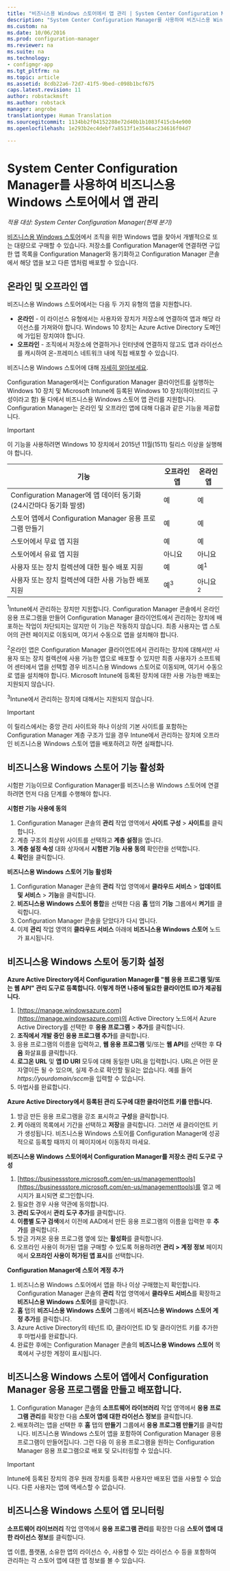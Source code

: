 ```yaml
---
title: "비즈니스용 Windows 스토어에서 앱 관리 | System Center Configuration Manager"
description: "System Center Configuration Manager를 사용하여 비즈니스용 Windows 스토어에서 앱을 관리 및 배포합니다."
ms.custom: na
ms.date: 10/06/2016
ms.prod: configuration-manager
ms.reviewer: na
ms.suite: na
ms.technology:
- configmgr-app
ms.tgt_pltfrm: na
ms.topic: article
ms.assetid: 8cdb22a6-72d7-41f5-9bed-c098b1bcf675
caps.latest.revision: 11
author: robstackmsft
ms.author: robstack
manager: angrobe
translationtype: Human Translation
ms.sourcegitcommit: 1134bb2f04152288e72d40b1b1083f415cb4e900
ms.openlocfilehash: 1e293b2ec4debf7a8513f1e3544ac234616f04d7

---
```

# <a name="manage-apps-from-the-windows-store-for-business-with-system-center-configuration-manager"></a>System Center Configuration Manager를 사용하여 비즈니스용 Windows 스토어에서 앱 관리

*적용 대상: System Center Configuration Manager(현재 분기)*

[비즈니스용 Windows 스토어](https://www.microsoft.com/business-store)에서 조직을 위한 Windows 앱을 찾아서 개별적으로 또는 대량으로 구매할 수 있습니다. 저장소를 Configuration Manager에 연결하면 구입한 앱 목록을 Configuration Manager와 동기화하고 Configuration Manager 콘솔에서 해당 앱을 보고 다른 앱처럼 배포할 수 있습니다.


## <a name="online-and-offline-apps"></a>온라인 및 오프라인 앱

비즈니스용 Windows 스토어에서는 다음 두 가지 유형의 앱을 지원합니다.

- **온라인** - 이 라이선스 유형에서는 사용자와 장치가 저장소에 연결하여 앱과 해당 라이선스를 가져와야 합니다. Windows 10 장치는 Azure Active Directory 도메인에 가입된 장치여야 합니다.
- **오프라인** - 조직에서 저장소에 연결하거나 인터넷에 연결하지 않고도 앱과 라이선스를 캐시하여 온-프레미스 네트워크 내에 직접 배포할 수 있습니다.

비즈니스용 Windows 스토어에 대해 [자세히 알아보세요](https://technet.microsoft.com/itpro/windows/whats-new/windows-store-for-business-overview).

Configuration Manager에서는 Configuration Manager 클라이언트를 실행하는 Windows 10 장치 및 Microsoft Intune에 등록된 Windows 10 장치(하이브리드 구성이라고 함) 둘 다에서 비즈니스용 Windows 스토어 앱 관리를 지원합니다. Configuration Manager는 온라인 및 오프라인 앱에 대해 다음과 같은 기능을 제공합니다.

> [!IMPORTANT]
> 이 기능을 사용하려면 Windows 10 장치에서 2015년 11월(1511) 릴리스 이상을 실행해야 합니다.

|기능|오프라인 앱|온라인 앱|
|------------|------------|------------|
|Configuration Manager에 앱 데이터 동기화<br>(24시간마다 동기화 발생)|예|예|
|스토어 앱에서 Configuration Manager 응용 프로그램 만들기|예|예|
|스토어에서 무료 앱 지원|예|예|
|스토어에서 유료 앱 지원|아니요|아니요|
|사용자 또는 장치 컬렉션에 대한 필수 배포 지원|예|예<sup>1</sup>|
|사용자 또는 장치 컬렉션에 대한 사용 가능한 배포 지원|예<sup>3</sup>|아니요<sup>2</sup>|

<sup>1</sup>Intune에서 관리하는 장치만 지원합니다. Configuration Manager 콘솔에서 온라인 응용 프로그램을 만들어 Configuration Manager 클라이언트에서 관리하는 장치에 배포하는 작업이 차단되지는 않지만 이 기능은 작동하지 않습니다. 최종 사용자는 앱 스토어의 관련 페이지로 이동되며, 여기서 수동으로 앱을 설치해야 합니다.

<sup>2</sup>온라인 앱은 Configuration Manager 클라이언트에서 관리하는 장치에 대해서만 사용자 또는 장치 컬렉션에 사용 가능한 앱으로 배포할 수 있지만 최종 사용자가 소프트웨어 센터에서 앱을 선택할 경우 비즈니스용 Windows 스토어로 이동되며, 여기서 수동으로 앱을 설치해야 합니다. Microsoft Intune에 등록된 장치에 대한 사용 가능한 배포는 지원되지 않습니다.

<sup>3</sup>Intune에서 관리하는 장치에 대해서는 지원되지 않습니다.

> [!IMPORTANT]
> 이 릴리스에서는 중앙 관리 사이트와 하나 이상의 기본 사이트를 포함하는 Configuration Manager 계층 구조가 있을 경우 Intune에서 관리하는 장치에 오프라인 비즈니스용 Windows 스토어 앱을 배포하려고 하면 실패합니다.


## <a name="activate-the-windows-store-for-business-capability"></a>비즈니스용 Windows 스토어 기능 활성화
시험판 기능이므로 Configuration Manager를 비즈니스용 Windows 스토어에 연결하려면 먼저 다음 단계를 수행해야 합니다.

**시험판 기능 사용에 동의**
1. Configuration Manager 콘솔의 **관리** 작업 영역에서 **사이트 구성** > **사이트**를 클릭합니다.
2. 계층 구조의 최상위 사이트를 선택하고 **계층 설정**을 엽니다.
3. **계층 설정 속성** 대화 상자에서 **시험판 기능 사용 동의** 확인란을 선택합니다.
4. **확인**을 클릭합니다.

**비즈니스용 Windows 스토어 기능 활성화**
1. Configuration Manager 콘솔의 **관리** 작업 영역에서 **클라우드 서비스** > **업데이트 및 서비스** > **기능**을 클릭합니다.
2. **비즈니스용 Windows 스토어 통합**을 선택한 다음 **홈** 탭의 **기능** 그룹에서 **켜기**를 클릭합니다.
3. Configuration Manager 콘솔을 닫았다가 다시 엽니다.
4. 이제 **관리** 작업 영역의 **클라우드 서비스** 아래에 **비즈니스용 Windows 스토어** 노드가 표시됩니다.

## <a name="set-up-windows-store-for-business-synchronization"></a>비즈니스용 Windows 스토어 동기화 설정

**Azure Active Directory에서 Configuration Manager를 "웹 응용 프로그램 및/또는 웹 API" 관리 도구로 등록합니다. 이렇게 하면 나중에 필요한 클라이언트 ID가 제공됩니다.**
1. [https://manage.windowsazure.com](https://manage.windowsazure.com)의 Active Directory 노드에서 Azure Active Directory를 선택한 후 **응용 프로그램** > **추가**를 클릭합니다.
2.  **조직에서 개발 중인 응용 프로그램 추가**를 클릭합니다.
3.  응용 프로그램의 이름을 입력하고, **웹 응용 프로그램** 및/또는 **웹 API**를 선택한 후 **다음** 화살표를 클릭합니다.
4.  **로그온 URL** 및 **앱 ID URI** 모두에 대해 동일한 URL을 입력합니다. URL은 어떤 문자열이든 될 수 있으며, 실제 주소로 확인할 필요는 없습니다. 예를 들어 *https://yourdomain/sccm*을 입력할 수 있습니다.
5.  마법사를 완료합니다.

**Azure Active Directory에서 등록된 관리 도구에 대한 클라이언트 키를 만듭니다.**
1.  방금 만든 응용 프로그램을 강조 표시하고 **구성**을 클릭합니다.
2.  **키** 아래의 목록에서 기간을 선택하고 **저장**을 클릭합니다. 그러면 새 클라이언트 키가 생성됩니다. 비즈니스용 Windows 스토어를 Configuration Manager에 성공적으로 등록할 때까지 이 페이지에서 이동하지 마세요.

**비즈니스용 Windows 스토어에서 Configuration Manager를 저장소 관리 도구로 구성**
1.  [https://businessstore.microsoft.com/en-us/managementtools](https://businessstore.microsoft.com/en-us/managementtools)를 열고 메시지가 표시되면 로그인합니다.
2.  필요한 경우 사용 약관에 동의합니다.
3.  **관리 도구**에서 **관리 도구 추가**를 클릭합니다.
4.  **이름별 도구 검색**에서 이전에 AAD에서 만든 응용 프로그램의 이름을 입력한 후 **추가**를 클릭합니다.
5.  방금 가져온 응용 프로그램 옆에 있는 **활성화**를 클릭합니다.
6.  오프라인 사용이 허가된 앱을 구매할 수 있도록 허용하려면 **관리 > 계정 정보** 페이지에서 **오프라인 사용이 허가된 앱 표시**를 선택합니다.

**Configuration Manager에 스토어 계정 추가**

1. 비즈니스용 Windows 스토어에서 앱을 하나 이상 구매했는지 확인합니다. Configuration Manager 콘솔의 **관리** 작업 영역에서 **클라우드 서비스**를 확장하고 **비즈니스용 Windows 스토어**를 클릭합니다.
2.  **홈** 탭의 **비즈니스용 Windows 스토어** 그룹에서 **비즈니스용 Windows 스토어 계정 추가**를 클릭합니다.
3.  Azure Active Directory의 테넌트 ID, 클라이언트 ID 및 클라이언트 키를 추가한 후 마법사를 완료합니다.
4. 완료한 후에는 Configuration Manager 콘솔의 **비즈니스용 Windows 스토어** 목록에서 구성한 계정이 표시됩니다.


## <a name="create-and-deploy-a-configuration-manager-application-from-a-windows-store-for-business-app"></a>비즈니스용 Windows 스토어 앱에서 Configuration Manager 응용 프로그램을 만들고 배포합니다.
1.  Configuration Manager 콘솔의 **소프트웨어 라이브러리** 작업 영역에서 **응용 프로그램 관리**를 확장한 다음 **스토어 앱에 대한 라이선스 정보**를 클릭합니다.
2.  배포하려는 앱을 선택한 후 **홈** 탭의 **만들기** 그룹에서 **응용 프로그램 만들기**를 클릭합니다.
비즈니스용 Windows 스토어 앱을 포함하여 Configuration Manager 응용 프로그램이 만들어집니다. 그런 다음 이 응용 프로그램을 원하는 Configuration Manager 응용 프로그램으로 배포 및 모니터링할 수 있습니다.

> [!IMPORTANT]
> Intune에 등록된 장치의 경우 원래 장치를 등록한 사용자만 배포된 앱을 사용할 수 있습니다. 다른 사용자는 앱에 액세스할 수 없습니다.

## <a name="monitor-windows-store-for-business-apps"></a>비즈니스용 Windows 스토어 앱 모니터링

**소프트웨어 라이브러리** 작업 영역에서 **응용 프로그램 관리**를 확장한 다음 **스토어 앱에 대한 라이선스 정보**를 클릭합니다.

앱 이름, 플랫폼, 소유한 앱의 라이선스 수, 사용할 수 있는 라이선스 수 등을 포함하여 관리하는 각 스토어 앱에 대한 앱 정보를 볼 수 있습니다.



<!--HONumber=Nov16_HO1-->


